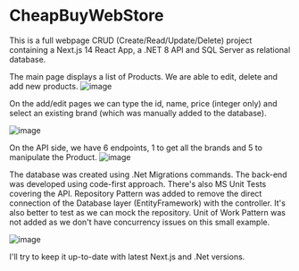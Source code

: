# CheapBuyWebStore
 This is a full webpage CRUD (Create/Read/Update/Delete) project containing a Next.js 14 React App, a .NET 8 API and SQL Server as relational database.
 
 The main page displays a list of Products. We are able to edit, delete and add new products.
 ![image](https://github.com/rogersampaio/CheapBuyWebStore/assets/21226627/2c1cd5ab-35ce-4ecb-8a7f-f46a30379190)

On the add/edit pages we can type the id, name, price (integer only) and select an existing brand (which was manually added to the database).

![image](https://github.com/rogersampaio/CheapBuyWebStore/assets/21226627/581292ec-de9b-456e-9615-99c953512c80)

On the API side, we have 6 endpoints, 1 to get all the brands and 5 to manipulate the Product.
![image](https://github.com/rogersampaio/CheapBuyWebStore/assets/21226627/e52d5236-5374-4b14-b829-8ebce8e0f1ca)

The database was created using .Net Migrations commands. The back-end was developed using code-first approach. There's also MS Unit Tests covering the API. Repository Pattern was added to remove the direct connection of the Database layer (EntityFramework) with the controller. It's also better to test as we can mock the repository. Unit of Work Pattern was not added as we don't have concurrency issues on this small example.

![image](https://github.com/rogersampaio/CheapBuyWebStore/assets/21226627/8ac00762-0f25-438b-a192-bd9184950255)



I'll try to keep it up-to-date with latest Next.js and .Net versions.
